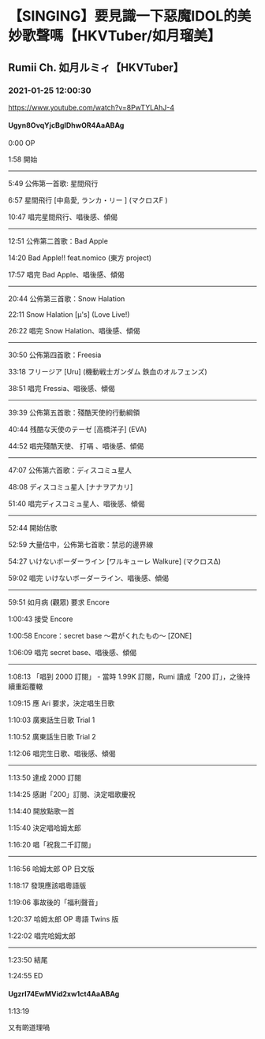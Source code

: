 # 【SINGING】要見識一下惡魔IDOL的美妙歌聲嗎【HKVTuber/如月瑠美】
## Rumii Ch. 如月ルミィ【HKVTuber】
### 2021-01-25 12:00:30
https://www.youtube.com/watch?v=8PwTYLAhJ-4
#### Ugyn8OvqYjcBgIDhwOR4AaABAg
0:00 OP

1:58 開始

----------------------------------------

5:49 公佈第一首歌: 星間飛行

6:57 星間飛行 [中島愛, ランカ・リー ] (マクロスF )

10:47 唱完星間飛行、唱後感、傾偈

----------------------------------------

12:51 公佈第二首歌：Bad Apple

14:20 Bad Apple!! feat.nomico (東方 project)

17:57 唱完 Bad Apple、唱後感、傾偈

----------------------------------------

20:44 公佈第三首歌：Snow Halation

22:11 Snow Halation [μ's] (Love Live!)

26:22 唱完 Snow Halation、唱後感、傾偈

----------------------------------------

30:50 公佈第四首歌：Freesia

33:18 フリージア [Uru] (機動戦士ガンダム 鉄血のオルフェンズ)

38:51 唱完 Fressia、唱後感、傾偈

----------------------------------------

39:39 公佈第五首歌：殘酷天使的行動綱領

40:44 残酷な天使のテーゼ [高橋洋子] (EVA)

44:52 唱完殘酷天使、 打嗝 、唱後感、傾偈

----------------------------------------

47:07 公佈第六首歌：ディスコミュ星人

48:08 ディスコミュ星人 [ナナヲアカリ]

51:40 唱完ディスコミュ星人、唱後感、傾偈

----------------------------------------

52:44 開始估歌

52:59 大量估中，公佈第七首歌：禁忌的邊界線

54:27 いけないボーダーライン [ワルキューレ Walkure] (マクロスΔ)

59:02 唱完 いけないボーダーライン、唱後感、傾偈

----------------------------------------

59:51 如月病 (觀眾) 要求 Encore

1:00:43 接受 Encore

1:00:58 Encore：secret base 〜君がくれたもの〜 [ZONE]

1:06:09 唱完 secret base、唱後感、傾偈

----------------------------------------

1:08:13 「唱到 2000 訂閱」 - 當時 1.99K 訂閱，Rumi 讀成「200 訂」，之後持續重蹈覆轍

1:09:15 應 Ari 要求，決定唱生日歌

1:10:03 廣東話生日歌 Trial 1

1:10:52 廣東話生日歌 Trial 2

1:12:06 唱完生日歌、唱後感、傾偈

----------------------------------------

1:13:50 達成 2000 訂閱

1:14:25 感謝「200」訂閱、決定唱歌慶祝

1:14:40 開放點歌一首

1:15:40 決定唱哈姆太郎

1:16:20 唱「祝我二千訂閱」

----------------------------------------

1:16:56 哈姆太郎 OP 日文版

1:18:17 發現應該唱粵語版

1:19:06 事故後的「福利聲音」

1:20:37 哈姆太郎 OP 粵語 Twins 版

1:22:02 唱完哈姆太郎

----------------------------------------

1:23:50 結尾

1:24:55 ED

#### UgzrI74EwMVid2xw1ct4AaABAg
1:13:19 

又有啲道理喎

